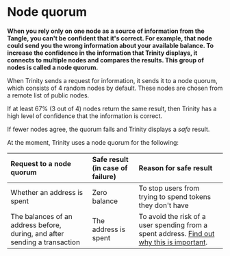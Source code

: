 # Node quorum

**When you rely only on one node as a source of information from the Tangle, you can't be confident that it's correct. For example, that node could send you the wrong information about your available balance. To increase the confidence in the information that Trinity displays, it connects to multiple nodes and compares the results. This group of nodes is called a node quorum.**

When Trinity sends a request for information, it sends it to a node quorum, which consists of 4 random nodes by default. These nodes are chosen from a remote list of public nodes.

If at least 67% (3 out of 4) nodes return the same result, then Trinity has a high level of confidence that the information is correct.

If fewer nodes agree, the quorum fails and Trinity displays a _safe_ result.

At the moment, Trinity uses a node quorum for the following:

| **Request to a node quorum**|**Safe result (in case of failure)** |**Reason for safe result**|
|:--|:--|:---|
|Whether an address is spent| Zero balance| To stop users from trying to spend tokens they don't have|
|The balances of an address before, during, and after sending a transaction| The address is spent| To avoid the risk of a user spending from a spent address. [Find out why this is important](root://iota-basics/0.1/concepts/addresses-and-signatures.md#addressreuse).

